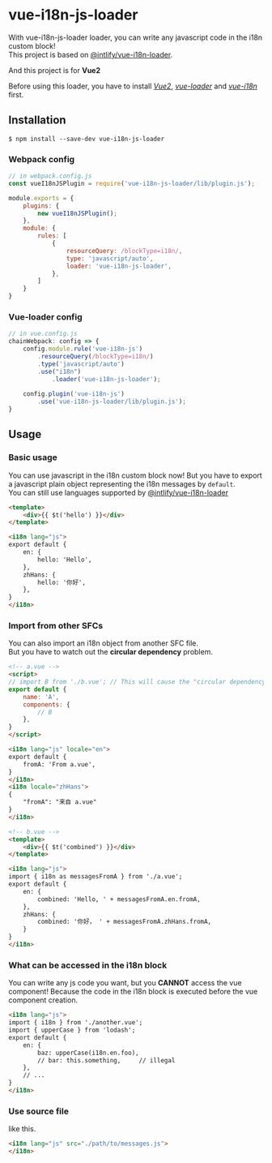 # vue-i18n-js-loader

With vue-i18n-js-loader loader, you can write any javascript code in the i18n custom block!  
This project is based on [@intlify/vue-i18n-loader](https://github.com/intlify/vue-i18n-loader/tree/master).

And this project is for **Vue2**

Before using this loader, you have to install *[Vue2](https://github.com/vuejs/vue)*, *[vue-loader](https://github.com/vuejs/vue-loader)* and *[vue-i18n](https://github.com/kazupon/vue-i18n)* first.

## Installation
``` shell
$ npm install --save-dev vue-i18n-js-loader
```

### Webpack config
``` js
// in webpack.config.js
const vueI18nJSPlugin = require('vue-i18n-js-loader/lib/plugin.js');

module.exports = {
    plugins: {
        new vueI18nJSPlugin();
    },
    module: {
        rules: [
            {
                resourceQuery: /blockType=i18n/,
                type: 'javascript/auto',
                loader: 'vue-i18n-js-loader',
            },
        ]
    }
}
```

### Vue-loader config
``` js
// in vue.config.js
chainWebpack: config => {
    config.module.rule('vue-i18n-js')
        .resourceQuery(/blockType=i18n/)
        .type('javascript/auto')
        .use("i18n")
            .loader('vue-i18n-js-loader');
    
    config.plugin('vue-i18n-js')
        .use('vue-i18n-js-loader/lib/plugin.js');
}
```

## Usage
### Basic usage
You can use javascript in the i18n custom block now! But you have to export a javascript plain object representing the i18n messages by `default`.  
You can still use languages supported by [@intlify/vue-i18n-loader](https://github.com/intlify/vue-i18n-loader/tree/master)

``` html
<template>
    <div>{{ $t('hello') }}</div>
</template>

<i18n lang="js">
export default {
    en: {
        hello: 'Hello',
    },
    zhHans: {
        hello: '你好',
    },
}
</i18n>
```

### Import from other SFCs
You can also import an i18n object from another SFC file.  
But you have to watch out the **circular dependency** problem.

``` html
<!-- a.vue -->
<script>
// import B from './b.vue'; // This will cause the "circular dependency" problem, and will crack the application
export default {
    name: 'A',
    components: {
        // B
    },
}
</script>

<i18n lang="js" locale="en">
export default {
    fromA: 'From a.vue',
}
</i18n>
<i18n locale="zhHans">
{
    "fromA": "来自 a.vue"
}
</i18n>
```

``` html
<!-- b.vue -->
<template>
    <div>{{ $t('combined') }}</div>
</template>

<i18n lang="js">
import { i18n as messagesFromA } from './a.vue';
export default {
    en: {
        combined: 'Hello, ' + messagesFromA.en.fromA,
    },
    zhHans: {
        combined: '你好， ' + messagesFromA.zhHans.fromA,
    }
}
</i18n>
```

### What can be accessed in the i18n block
You can write any js code you want, but you **CANNOT** access the vue component! Because the code in the i18n block is executed before the vue component creation.

``` html
<i18n lang="js">
import { i18n } from './another.vue';
import { upperCase } from 'lodash';
export default {
    en: {
        baz: upperCase(i18n.en.foo),
        // bar: this.something,     // illegal
    },
    // ...
}
</i18n>
```

### Use source file
like this.
``` html
<i18n lang="js" src="./path/to/messages.js">
</i18n>
```